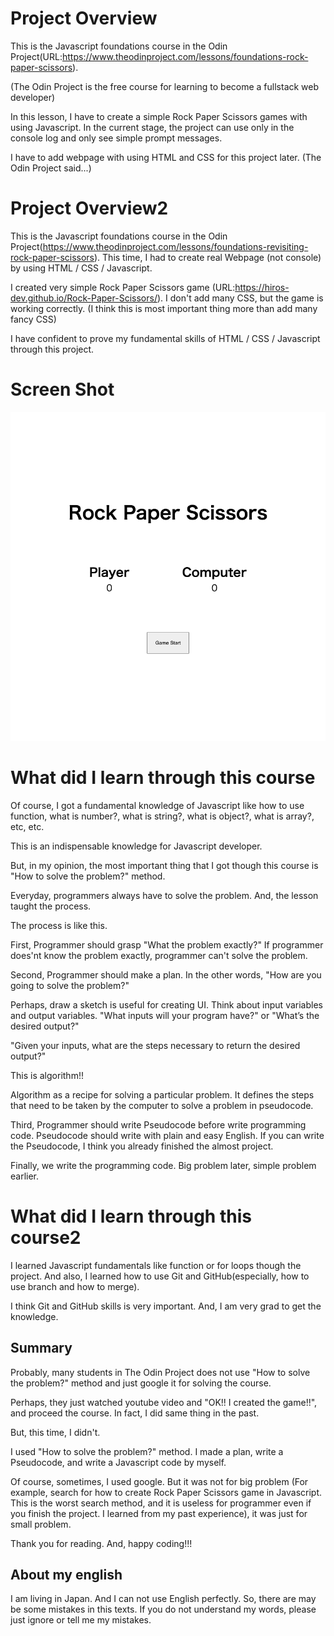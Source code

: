 # Project Overview

This is the Javascript foundations course in the Odin Project(URL:https://www.theodinproject.com/lessons/foundations-rock-paper-scissors).

(The Odin Project is the free course for learning to become a fullstack web developer)

In this lesson, I have to create a simple Rock Paper Scissors games with using Javascript.
In the current stage, the project can use only in the console log and only see simple prompt messages. 

I have to add webpage with using HTML and CSS for this project later. (The Odin Project said...)

# Project Overview2

This is the Javascript foundations course in the Odin Project(https://www.theodinproject.com/lessons/foundations-revisiting-rock-paper-scissors). 
This time, I had to create real Webpage (not console) by using HTML / CSS / Javascript.

I created very simple Rock Paper Scissors game (URL:https://hiros-dev.github.io/Rock-Paper-Scissors/).
I don't add many CSS, but the game is working correctly. (I think this is most important thing more than add many fancy CSS)

I have confident to prove my fundamental skills of HTML / CSS / Javascript through this project.

# Screen Shot

<img src="./screen.png"/>

# What did I learn through this course

Of course, I got a fundamental knowledge of Javascript like how to use function, what is number?, what is string?, what is object?, what is array?, etc, etc.

This is an indispensable knowledge for Javascript developer.

But, in my opinion, the most important thing that I got though this course is 
"How to solve the problem?" method.

Everyday, programmers always have to solve the problem.
And, the lesson taught the process.

The process is like this.

First, Programmer should grasp "What the problem exactly?"
If programmer does'nt know the problem exactly, programmer can't solve the problem.

Second, Programmer should make a plan. 
In the other words, "How are you going to solve the problem?"

Perhaps, draw a sketch is useful for creating UI.
Think about input variables and output variables.
"What inputs will your program have?" or "What’s the desired output?"

"Given your inputs, what are the steps necessary to return the desired output?"

This is algorithm!!

Algorithm as a recipe for solving a particular problem. It defines the steps that need to be taken by the computer to solve a problem in pseudocode.

Third, Programmer should write Pseudocode before write programming code.
Pseudocode should write with plain and easy English.
If you can write the Pseudocode, I think you already finished the almost project.

Finally, we write the programming code.
Big problem later, simple problem earlier.

# What did I learn through this course2

I learned Javascript fundamentals like function or for loops though the project.
And also, I learned how to use Git and GitHub(especially, how to use branch and how to merge).

I think Git and GitHub skills is very important.
And, I am very grad to get the knowledge.

## Summary

Probably, many students in The Odin Project does not use "How to solve the problem?" method and just google it for solving the course.

Perhaps, they just watched youtube video and "OK!! I created the game!!", and proceed the course. In fact, I did same thing in the past.

But, this time, I didn't.

I used  "How to solve the problem?" method.
I made a plan, write a Pseudocode, and write a Javascript code by myself.

Of course, sometimes, I used google.
But it was not for big problem (For example, search for how to create Rock Paper Scissors game in Javascript. This is the worst search method, and it is useless for programmer even if you finish the project. I learned from my past experience), it was just for small problem.

Thank you for reading.
And, happy coding!!!

## About my english

I am living in Japan. And I can not use English perfectly.
So, there are may be some mistakes in this texts.
If you do not understand my words, please just ignore or tell me my mistakes. 